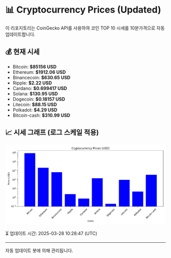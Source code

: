 
# 📊 Cryptocurrency Prices (Updated)

이 리포지토리는 CoinGecko API를 사용하여 코인 TOP 10 시세를 10분가격으로 자동 업데이트합니다.

## 💰 현재 시세
- Bitcoin: **$85156 USD**
- Ethereum: **$1912.06 USD**
- Binancecoin: **$630.65 USD**
- Ripple: **$2.22 USD**
- Cardano: **$0.699417 USD**
- Solana: **$130.95 USD**
- Dogecoin: **$0.18157 USD**
- Litecoin: **$88.15 USD**
- Polkadot: **$4.29 USD**
- Bitcoin-cash: **$310.99 USD**

## 📈 시세 그래프 (로그 스케일 적용)
![Crypto Prices](crypto_prices.png)

⏳ 업데이트 시간: 2025-03-28 10:28:47 (UTC)

---
자동 업데이트 봇에 의해 관리됩니다.
